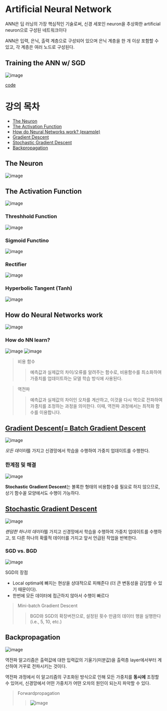 # Artificial Neural Network
ANN은 딥 러닝의 가장 핵심적인 기술로써, 신경 세포인 neuron을 추상화한 artificial neuron으로 구성된 네트워크이다

ANN은 입력, 은닉, 출력 계층으로 구성되어 있으며 은닉 계층을 한 개 이상 포함할 수 있고, 각 계층은 여러 노드로 구성된다.

## Training the ANN w/ SGD
![image](https://user-images.githubusercontent.com/39285147/179520236-88b1d5ba-cba2-4a3b-87db-a4cd1027aac2.png)

[code](https://github.com/EricChoii/ai-boot-camp/blob/main/ai/deep-learning/ann.md)

# 강의 목차
- [The Neuron](#The-Neuron)
- [The Activation Function](#The-Activation-Function)
- [How do Neural Networks work? (example)](#How-do-Neural-Networks-work)
- [Gradient Descent](#Gradient-Descent)
- [Stochastic Gradient Descent](#Stochastic-Gradient-Descent)
- [Backpropagation](#Backpropagation)

## The Neuron
![image](https://user-images.githubusercontent.com/39285147/179503630-49a8ef30-2a1c-4de0-8c2a-7910c430cce0.png)

## The Activation Function
![image](https://user-images.githubusercontent.com/39285147/179505263-7a8b8e68-05ac-4093-9128-b670cf0c805e.png)

### Threshhold Function
![image](https://user-images.githubusercontent.com/39285147/179504289-5694a414-7878-412c-b559-fcad0e9fe86a.png)

### Sigmoid Functino
![image](https://user-images.githubusercontent.com/39285147/179504097-d0d51a22-b89b-4c35-b00a-ef512a248ba6.png)

### Rectifier
![image](https://user-images.githubusercontent.com/39285147/179504175-4b72ded3-4456-4691-9356-c5dd9f61a6bd.png)

### Hyperbolic Tangent (Tanh)
![image](https://user-images.githubusercontent.com/39285147/179504234-8b153f1f-c694-4d48-9051-626399c401ea.png)

## How do Neural Networks work
![image](https://user-images.githubusercontent.com/39285147/179506502-b0e176a2-7f7b-48dc-a128-cc71c0153349.png)

### How do NN learn?
![image](https://user-images.githubusercontent.com/39285147/179507564-aa9b81cf-ef7e-463c-bd1c-69d17faa730c.png)
![image](https://user-images.githubusercontent.com/39285147/179507961-8e068c3f-4eea-485a-aef4-a115ee99415a.png)

> 비용 함수
>> 예측값과 실제값의 차이/오류를 알려주는 함수로, 비용함수를 최소화하여 가중치를 업데이트하는 모델 학습 방식에 사용된다.

> 역전파
>> 예측값과 실제값의 차이인 오차를 계산하고, 이것을 다시 역으로 전파하여 가중치를 조정하는 과정을 의미한다. 이때, 역전파 과정에서는 최적화 함수를 이용합니다.

## [Gradient Descent(= Batch Gradient Descent](https://github.com/EricChoii/lg-ai-auto-driving-radar-sensor/blob/main/supervised-learning/gradient-discent.md)
![image](https://user-images.githubusercontent.com/39285147/179517720-510df59a-32ea-422b-90b1-d95e242e6d26.png)

*모든 데이터*를 가지고 신경망에서 학습을 수행하여 가중치 업데이트를 수행한다.

### 한계점 및 해결
![image](https://user-images.githubusercontent.com/39285147/179517820-59c3f071-886b-42f9-8eec-f1fd23833801.png)

**Stochastic Gradient Descent**는 볼록한 형태의 비용함수를 필요로 하지 않으므로, 상기 함수꼴 모양에서도 수행이 가능하다.

## [Stochastic Gradient Descent](https://github.com/EricChoii/lg-ai-auto-driving-radar-sensor/blob/main/supervised-learning/gradient-discent.md)
![image](https://user-images.githubusercontent.com/39285147/179517808-468c6626-3096-4ff2-a97b-842abb56a68c.png)

*랜덤한 하나의 데이터*를 가지고 신경망에서 학습을 수행하여 가중치 업데이트를 수행하고, 또 다른 하나의 확률적 데이터를 가지고 앞서 언급된 작업을 반복한다.

### SGD vs. BGD
![image](https://user-images.githubusercontent.com/39285147/179518561-861ffd82-a689-4794-a667-e46e974ef2e6.png)

SGD의 장점
- Local optima에 빠지는 현상을 상대적으로 피해준다 (더 큰 변동성을 감당할 수 있기 때문이다).
- 한번에 모든 데이터에 접근하지 않아서 수행이 빠르다

> Mini-batch Gradient Descent
>> BGD와 SGD의 확장버전으로, 설정된 횟수 만큼의 데이터 행을 실행한다 (i.e., 5, 10, etc.)

## Backpropagation
![image](https://user-images.githubusercontent.com/39285147/179519600-66e86494-8c48-4121-81da-73c86b568fd8.png)

역전파 알고리즘은 출력값에 대한 입력값의 기울기(미분값)을 출력층 layer에서부터 계산하여 거꾸로 전파시키는 것이다.

역전파 과정에서 이 알고리즘의 구조화된 방식으로 인해 모든 가중치를 **동시에** 조정할 수 있어서, 신경망에서 어떤 가중치가 어떤 오차의 원인이 되는지 파악할 수 있다.

> Forwardpropagation
>> ![image](https://user-images.githubusercontent.com/39285147/179519501-2149e1ea-4b48-4799-8f08-35b6437b2a2b.png)
